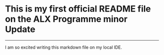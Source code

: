# This is my first official README file on the ALX Programme minor Update 
---
I am so excited writing this markdown file on my local IDE.
